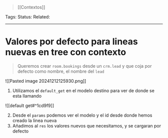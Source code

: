 > [[Contextos]]

Tags: 
Status: 
Related: 

___

# Valores por defecto para lineas nuevas en tree con contexto

> Queremos crear `room.bookings` desde un `crm.lead` y que coja por defecto como nombre, el nombre del `lead`

![[Pasted image 20241212125930.png]]

1. Utilizamos el `default_get` en el modelo destino para ver de donde se esta llamando

![[default get#^1cd9f9]]

2. Desde el `params` podemos ver el modelo y el id desde donde hemos creado la linea nueva
3. Añadimos al `res` los valores nuevos que necesitamos, y se cargaran por defecto